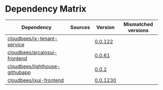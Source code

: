 # Dependency Matrix

Dependency | Sources | Version | Mismatched versions
---------- | ------- | ------- | -------------------
[cloudbees/jx-tenant-service](https://github.com/cloudbees/jx-tenant-service) |  | [0.0.122](https://github.com/cloudbees/jx-tenant-service/releases/tag/v0.0.122) | 
[cloudbees/arcalosui-frontend](https://github.com/cloudbees/arcalosui-frontend) |  | [0.0.61]() | 
[cloudbees/lighthouse-githubapp](https://github.com/cloudbees/lighthouse-githubapp) |  | [0.0.2](https://github.com/cloudbees/lighthouse-githubapp/releases/tag/v0.0.2) | 
[cloudbees/jxui-frontend](https://github.com/cloudbees/jxui-frontend) |  | [0.0.1230](https://github.com/cloudbees/jxui-frontend/releases/tag/v0.0.1230) | 

